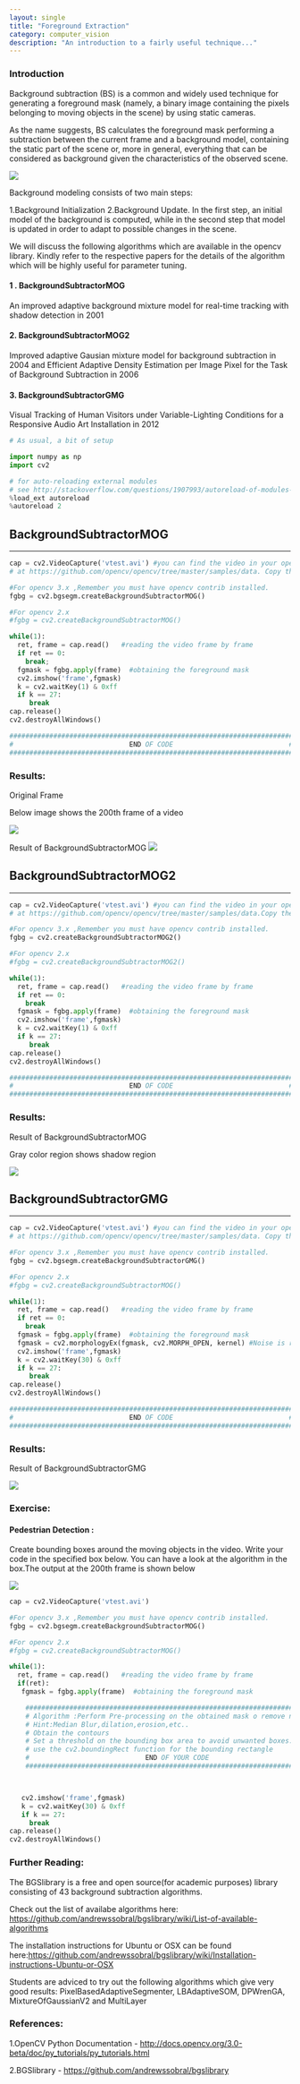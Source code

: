 ```yaml
---
layout: single
title: "Foreground Extraction"
category: computer_vision
description: "An introduction to a fairly useful technique..."
---
```


### Introduction
Background subtraction (BS) is a common and widely used technique for generating a foreground mask (namely, a binary image containing the pixels belonging to moving objects in the scene) by using static cameras.

As the name suggests, BS calculates the foreground mask performing a subtraction between the current frame and a background model, containing the static part of the scene or, more in general, everything that can be considered as background given the characteristics of the observed scene.

<img src="/assets/images/documentation/computer_vision/Foreground_Extraction/img.png">

Background modeling consists of two main steps:

1.Background Initialization
2.Background Update.
In the first step, an initial model of the background is computed, while in the second step that model is updated in order to adapt to possible changes in the scene.

We will discuss the following algorithms which are available in the opencv library. Kindly refer to the respective papers for the details of the algorithm which will be highly useful for parameter tuning.

#### 1 . BackgroundSubtractorMOG
An improved adaptive background mixture model for real-time tracking with shadow detection in 2001

#### 2. BackgroundSubtractorMOG2
Improved adaptive Gausian mixture model for background subtraction in 2004 and Efficient Adaptive
 Density Estimation per Image Pixel for the Task of Background Subtraction in 2006

#### 3. BackgroundSubtractorGMG
Visual Tracking of Human Visitors under Variable-Lighting Conditions for a Responsive Audio Art Installation in 2012



```python
# As usual, a bit of setup

import numpy as np
import cv2

# for auto-reloading external modules
# see http://stackoverflow.com/questions/1907993/autoreload-of-modules-in-ipython
%load_ext autoreload
%autoreload 2
```

## BackgroundSubtractorMOG
---


```python
cap = cv2.VideoCapture('vtest.avi') #you can find the video in your opencv folder - opencv/samples/data or
# at https://github.com/opencv/opencv/tree/master/samples/data. Copy the video to your current directory

#For opencv 3.x ,Remember you must have opencv contrib installed.
fgbg = cv2.bgsegm.createBackgroundSubtractorMOG()

#For opencv 2.x
#fgbg = cv2.createBackgroundSubtractorMOG()

while(1):
  ret, frame = cap.read()   #reading the video frame by frame
  if ret == 0:
    break;
  fgmask = fgbg.apply(frame)  #obtaining the foreground mask
  cv2.imshow('frame',fgmask)
  k = cv2.waitKey(1) & 0xff
  if k == 27:
     break
cap.release()
cv2.destroyAllWindows()

############################################################################
#                             END OF CODE                             #
############################################################################

```

### Results:

Original Frame

Below image shows the 200th frame of a video

<img src="/assets/images/documentation/computer_vision/Foreground_Extraction/img1.png">

Result of BackgroundSubtractorMOG
<img src="/assets/images/documentation/computer_vision/Foreground_Extraction/img2.png">


## BackgroundSubtractorMOG2
---


```python
cap = cv2.VideoCapture('vtest.avi') #you can find the video in your opencv folder - opencv/samples/data or
# at https://github.com/opencv/opencv/tree/master/samples/data.Copy the video to your current directory

#For opencv 3.x ,Remember you must have opencv contrib installed.
fgbg = cv2.createBackgroundSubtractorMOG2()

#For opencv 2.x
#fgbg = cv2.createBackgroundSubtractorMOG2()

while(1):
  ret, frame = cap.read()   #reading the video frame by frame
  if ret == 0:
    break
  fgmask = fgbg.apply(frame)  #obtaining the foreground mask
  cv2.imshow('frame',fgmask)
  k = cv2.waitKey(1) & 0xff
  if k == 27:
     break
cap.release()
cv2.destroyAllWindows()

############################################################################
#                             END OF CODE                             #
############################################################################

```

### Results:
Result of BackgroundSubtractorMOG

Gray color region shows shadow region

<img src="/assets/images/documentation/computer_vision/Foreground_Extraction/img3.png">

## BackgroundSubtractorGMG
---


```python
cap = cv2.VideoCapture('vtest.avi') #you can find the video in your opencv folder - opencv/samples/data or
# at https://github.com/opencv/opencv/tree/master/samples/data. Copy the video to your current directory

#For opencv 3.x ,Remember you must have opencv contrib installed.
fgbg = cv2.bgsegm.createBackgroundSubtractorGMG()

#For opencv 2.x
#fgbg = cv2.createBackgroundSubtractorMOG()

while(1):
  ret, frame = cap.read()   #reading the video frame by frame
  if ret == 0:
    break
  fgmask = fgbg.apply(frame)  #obtaining the foreground mask
  fgmask = cv2.morphologyEx(fgmask, cv2.MORPH_OPEN, kernel) #Noise is removed with morphological opening.
  cv2.imshow('frame',fgmask)
  k = cv2.waitKey(30) & 0xff
  if k == 27:
     break
cap.release()
cv2.destroyAllWindows()

############################################################################
#                             END OF CODE                             #
############################################################################

```

### Results:

Result of BackgroundSubtractorGMG

<img src="/assets/images/documentation/computer_vision/Foreground_Extraction/img4.png">

### Exercise:
#### Pedestrian Detection :
Create bounding boxes around the moving objects in the video. Write your code in the specified box below. You can have a look at the algorithm in the box.The output at the 200th frame is shown below

<img src="/assets/images/documentation/computer_vision/Foreground_Extraction/output.png">


```python
cap = cv2.VideoCapture('vtest.avi')

#For opencv 3.x ,Remember you must have opencv contrib installed.
fgbg = cv2.bgsegm.createBackgroundSubtractorMOG()

#For opencv 2.x
#fgbg = cv2.createBackgroundSubtractorMOG()

while(1):
  ret, frame = cap.read()   #reading the video frame by frame
  if(ret):
   fgmask = fgbg.apply(frame)  #obtaining the foreground mask

    ############################################################################
    # Algorithm :Perform Pre-processing on the obtained mask o remove noise          #
    # Hint:Median Blur,dilation,erosion,etc..                                  #
    # Obtain the contours                                                      #
    # Set a threshold on the bounding box area to avoid unwanted boxes.        #
    # use the cv2.boundingRect function for the bounding rectangle             #
    #                             END OF YOUR CODE                             #
    ############################################################################



   cv2.imshow('frame',fgmask)
   k = cv2.waitKey(30) & 0xff
   if k == 27:
     break
cap.release()
cv2.destroyAllWindows()
```

### Further Reading:
The BGSlibrary is a free and open source(for academic purposes) library consisting of 43 background subtraction algorithms.

Check out the list of availabe algorithms here: https://github.com/andrewssobral/bgslibrary/wiki/List-of-available-algorithms

The installation instructions for Ubuntu or OSX can be found here:https://github.com/andrewssobral/bgslibrary/wiki/Installation-instructions-Ubuntu-or-OSX

Students are adviced to try out the following algorithms which give very good results:
PixelBasedAdaptiveSegmenter, LBAdaptiveSOM, DPWrenGA, MixtureOfGaussianV2 and MultiLayer

### References:
1.OpenCV Python Documentation - http://docs.opencv.org/3.0-beta/doc/py_tutorials/py_tutorials.html

2.BGSlibrary - https://github.com/andrewssobral/bgslibrary
